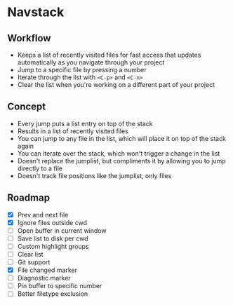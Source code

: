 # Navstack

## Workflow
- Keeps a list of recently visited files for fast access that updates automatically as you navigate through your project
- Jump to a specific file by pressing a number
- Iterate through the list with `<C-p>` and `<C-n>`
- Clear the list when you're working on a different part of your project

## Concept
- Every jump puts a list entry on top of the stack
- Results in a list of recently visited files
- You can jump to any file in the list, which will place it on top of the stack again
- You can iterate over the stack, which won't trigger a change in the list
- Doesn't replace the jumplist, but compliments it by allowing you to jump directly to a file
- Doesn't track file positions like the jumplist, only files

## Roadmap
- [x] Prev and next file
- [x] Ignore files outside cwd
- [ ] Open buffer in current window
- [ ] Save list to disk per cwd
- [ ] Custom highlight groups
- [ ] Clear list
- [ ] Git support
- [x] File changed marker
- [ ] Diagnostic marker
- [ ] Pin buffer to specific number
- [ ] Better filetype exclusion
